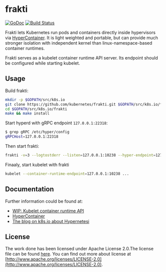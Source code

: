 # frakti

[![GoDoc](https://godoc.org/k8s.io/frakti?status.svg)](https://godoc.org/k8s.io/frakti) [![Build Status](https://travis-ci.org/kubernetes/frakti.svg?branch=master)](https://travis-ci.org/kubernetes/frakti)

Frakti lets Kubernetes run pods and containers directly inside hypervisors via [HyperContainer](http://hypercontainer.io/). It is light weighted and portable, but can provide much stronger isolation with independent kernel than linux-namespace-based container runtimes.

Frakti serves as a kubelet container runtime API server. Its endpoint should be configured while starting kubelet.

## Usage

Build frakti:

```sh
mkdir -p $GOPATH/src/k8s.io
git clone https://github.com/kubernetes/frakti.git $GOPATH/src/k8s.io/frakti
cd $GOPATH/src/k8s.io/frakti
make && make install
```

Start hyperd with gRPC endpoint `127.0.0.1:22318`:

```sh
$ grep gRPC /etc/hyper/config
gRPCHost=127.0.0.1:22318
```

Then start frakti:

```sh
frakti -v=3 --logtostderr --listen=127.0.0.1:10238 --hyper-endpoint=127.0.0.1:22318
```

Finaaly, start kubelet with frakti

```sh
kubelet --container-runtime-endpoint=127.0.0.1:10238 ...
```

## Documentation


Further information could be found at:

- [WIP: Kubelet container runtime API](https://github.com/kubernetes/kubernetes/tree/master/docs/proposals/runtime-client-server.md)
- [HyperContainer](http://hypercontainer.io/)
- [The blog on k8s.io about Hypernetesi](http://blog.kubernetes.io/2016/05/hypernetes-security-and-multi-tenancy-in-kubernetes.html)

## License

The work done has been licensed under Apache License 2.0.The license file can be found [here](LICENSE). You can find out more about license at [http://www.apache.org/licenses/LICENSE-2.0](http://www.apache.org/licenses/LICENSE-2.0).
